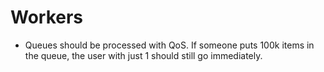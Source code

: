 # Workers

* Queues should be processed with QoS. If someone puts 100k items in the queue, the user with just 1 should still go immediately.

